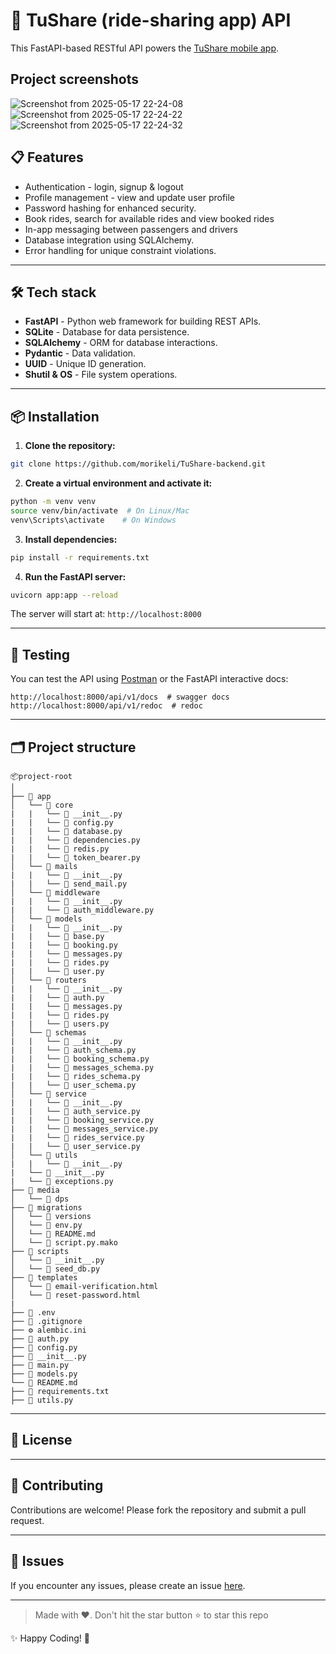 # 🚀 TuShare (ride-sharing app) API
This FastAPI-based RESTful API powers the [TuShare mobile app](https://github.com/morikeli/TuShare).

## Project screenshots
![Screenshot from 2025-05-17 22-24-08](https://github.com/user-attachments/assets/d5e084bd-2370-4b2d-8197-9e8119e6f489)
![Screenshot from 2025-05-17 22-24-22](https://github.com/user-attachments/assets/c9bce08f-efb0-427c-b9c3-6c3a6c7dd268)
![Screenshot from 2025-05-17 22-24-32](https://github.com/user-attachments/assets/2510f77c-f8f1-44bb-9612-a42c6229c5c9)


## 📋 Features

- Authentication - login, signup & logout
- Profile management - view and update user profile
- Password hashing for enhanced security.
- Book rides, search for available rides and view booked rides
- In-app messaging between passengers and drivers
- Database integration using SQLAlchemy.
- Error handling for unique constraint violations.

---

## 🛠️ Tech stack

- **FastAPI** - Python web framework for building REST APIs.
- **SQLite** - Database for data persistence.
- **SQLAlchemy** - ORM for database interactions.
- **Pydantic** - Data validation.
- **UUID** - Unique ID generation.
- **Shutil & OS** - File system operations.

---

## 📦 Installation

1. **Clone the repository:**

```bash
git clone https://github.com/morikeli/TuShare-backend.git
```

2. **Create a virtual environment and activate it:**

```bash
python -m venv venv
source venv/bin/activate  # On Linux/Mac
venv\Scripts\activate    # On Windows
```

3. **Install dependencies:**

```bash
pip install -r requirements.txt
```

4. **Run the FastAPI server:**

```bash
uvicorn app:app --reload
```

The server will start at: `http://localhost:8000`

---

## 🧪 Testing

You can test the API using [Postman](https://www.postman.com/) or the FastAPI interactive docs:

```
http://localhost:8000/api/v1/docs  # swagger docs
http://localhost:8000/api/v1/redoc  # redoc

```

---

## 🗂️ Project structure

```
📦project-root
│
├── 📂 app
│   └── 📂 core
|   |   └── 📄 __init__.py
|   |   └── 📄 config.py
|   |   └── 📄 database.py
|   |   └── 📄 dependencies.py
|   |   └── 📄 redis.py
|   |   └── 📄 token_bearer.py
│   └── 📂 mails
|   |   └── 📄 __init__.py
|   |   └── 📄 send_mail.py
│   └── 📂 middleware
|   |   └── 📄 __init__.py
|   |   └── 📄 auth_middleware.py
│   └── 📂 models
|   |   └── 📄 __init__.py
|   |   └── 📄 base.py
|   |   └── 📄 booking.py
|   |   └── 📄 messages.py
|   |   └── 📄 rides.py
|   |   └── 📄 user.py
│   └── 📂 routers
|   |   └── 📄 __init__.py
|   |   └── 📄 auth.py
|   |   └── 📄 messages.py
|   |   └── 📄 rides.py
|   |   └── 📄 users.py
│   └── 📂 schemas
|   |   └── 📄 __init__.py
|   |   └── 📄 auth_schema.py
|   |   └── 📄 booking_schema.py
|   |   └── 📄 messages_schema.py
|   |   └── 📄 rides_schema.py
|   |   └── 📄 user_schema.py
│   └── 📂 service
|   |   └── 📄 __init__.py
|   |   └── 📄 auth_service.py
|   |   └── 📄 booking_service.py
|   |   └── 📄 messages_service.py
|   |   └── 📄 rides_service.py
|   |   └── 📄 user_service.py
│   └── 📂 utils
|   |   └── 📄 __init__.py
|   └── 📄 __init__.py
|   └── 📄 exceptions.py
├── 📂 media
│   └── 📂 dps
├── 📄 migrations
│   └── 📂 versions
│   └── 📄 env.py
│   └── 📄 README.md
│   └── 📄 script.py.mako
├── 📄 scripts
│   └── 📄 __init__.py
│   └── 📄 seed_db.py
├── 📄 templates
│   └── 📄 email-verification.html
│   └── 📄 reset-password.html
|
├── 📄 .env
├── 📄 .gitignore
├── ⚙️ alembic.ini
├── 📄 auth.py
├── 📄 config.py
├── 📄 __init__.py
├── 📄 main.py
├── 📄 models.py
└── 📄 README.md
├── 📄 requirements.txt
├── 📄 utils.py
```

---

## 📌 License

---

## 🤝 Contributing

Contributions are welcome! Please fork the repository and submit a pull request.

---

## 🐛 Issues

If you encounter any issues, please create an issue [here](https://github.com/morikeli/TuShare-backend/issues).

---

> Made with ♥️. Don't hit the star button ⭐ to star this repo

✨ Happy Coding! 🚀

